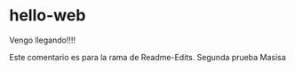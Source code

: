 # hello-web
Vengo llegando!!!!


Este comentario es para la rama de Readme-Edits.
Segunda prueba Masisa
